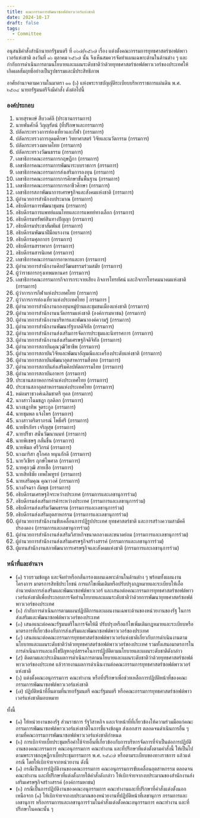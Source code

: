 ```yaml
---
title: คณะกรรมการพัฒนาซอฟต์พาวเวอร์แห่งชาติ
date: 2024-10-17
draft: false
tags:
  - Committee
---
```


<style>
  td, th { border: none!important; }
</style>
	
อนุสนธิคำสั่งสำนักนายกรัฐมนตรี ที่ ๓๖๗/๒๕๖๗ เรื่อง แต่งตั้งคณะกรรมการยุทธศาสตร์ซอฟต์พาวเวอร์แห่งชาติ ลงวันที่ ๑๖ ตุลาคม ๒๕๖๗ นั้น จึงเห็นสมควรจัดทำแผนเฉพาะด้านในด้านต่าง ๆ และกำกับการดำเนินการตามนโยบายและแผนระดับชาติว่าด้วยยุทธศาสตร์ซอฟต์พาวเวอร์ของประเทศให้เกิดผลสัมฤทธิ์อย่างเป็นรูปธรรมและมีประสิทธิภาพ 

อาศัยอำนาจตามความในมาตรา ๑๑ (๖) แห่งพระราชบัญญัติระเบียบบริหารราชการแผ่นดิน พ.ศ. ๒๕๓๔ นายกรัฐมนตรีจึงมีคำสั่ง ดังต่อไปนี้

### องค์ประกอบ

1. นายสุรพงษ์ สืบวงศ์ลี (ประธานกรรมการ)
2. นายพันศักดิ์ วิญญรัตน์ (ที่ปรึกษาและกรรมการ)
3. ปลัดกระทรวงการท่องเที่ยวและกีฬา (กรรมการ)
4. ปลัดกระทรวงการอุดมศึกษา วิทยาศาสตร์ วิจัยและนวัตกรรม (กรรมการ)
5. ปลัดกระทรวงมหาดไทย (กรรมการ)
6. ปลัดกระทรวงวัฒนธรรม (กรรมการ)
7. เลขาธิการคณะกรรมการกฤษฎีกา (กรรมการ)
8. เลขาธิการคณะกรรมการพัฒนาระบบราชการ (กรรมการ)
9. เลขาธิการคณะกรรมการส่งเสริมการลงทุน (กรรมการ)
10. เลขาธิการคณะกรรมการการศึกษาขั้นพื้นฐาน (กรรมการ)
11. เลขาธิการคณะกรรมการการอาชีวศึกษา (กรรมการ)
12. เลขาธิการสภาพัฒนาการเศรษฐกิจและสังคมแห่งชาติ (กรรมการ)
13. ผู้อำนวยการสำนักงบประมาณ (กรรมการ)
14. อธิบดีกรมการพัฒนาชุมชน (กรรมการ)
15. อธิบดีกรมการแพทย์แผนไทยและการแพทย์ทางเลือก (กรรมการ)
16. อธิบดีกรมทรัพย์สินทางปัญญา (กรรมการ)
17. อธิบดีกรมประชาสัมพันธ์ (กรรมการ)
18. อธิบดีกรมพัฒนาฝีมือแรงงาน (กรรมการ)
19. อธิบดีกรมศุลกากร (กรรมการ)
20. อธิบดีกรมสรรพากร (กรรมการ)
21. อธิบดีกรมสารนิเทศ (กรรมการ)
22. เลขาธิการคณะกรรมการอาหารและยา (กรรมการ)
23. ผู้อำนวยการสำนักงานศิลปวัฒนธรรมร่วมสมัย (กรรมการ)
24. ผู้ว่าราชการกรุงเทพมหานคร (กรรมการ)
25. เลขาธิการคณะกรรมการกิจการกระจายเสียง กิจการโทรทัศน์ และกิจการโทรคมนาคมแห่งชาติ (กรรมการ)
26. ผู้ว่าการการกีฬาแห่งประเทศไทย (กรรมการ)
27. ผู้ว่าการการท่องเที่ยวแห่งประเทศไทย | 	กรรมการ |
28. ผู้อำนวยการสำนักงานกองทุนหมู่บ้านและชุมชนเมืองแห่งชาติ (กรรมการ)
29. ผู้อำนวยการสำนักงานนวัตกรรมแห่งชาติ (องค์การมหาชน) (กรรมการ)
30. ผู้อำนวยการสำนักงานบริหารและพัฒนาองค์ความรู้ (กรรมการ)
31. ผู้อำนวยการสำนักงานพัฒนารัฐบาลดิจิทัล (กรรมการ)
32. ผู้อำนวยการสำนักงานส่งเสริมการจัดการประชุมและนิทรรศการ (กรรมการ)
33. ผู้อำนวยการสำนักงานส่งเสริมเศรษฐกิจดิจิทัล (กรรมการ)
34. ผู้อำนวยการสถาบันคุณวุฒิวิชาชีพ (กรรมการ)
35. ผู้อำนวยการสถาบันวิจัยและพัฒนาอัญมณีและเครื่องประดับแห่งชาติ (กรรมการ)
36. ผู้อำนวยการสถาบันพัฒนาอุตสาหกรรมสิ่งทอ (กรรมการ)
37. ผู้อำนวยการสถาบันส่งเสริมศิลปหัตถกรรมไทย (กรรมการ)
38. ผู้อำนวยการสถาบันอาหาร (กรรมการ)
39. ประธานสภาหอการค้าแห่งประเทศไทย (กรรมการ)
40. ประธานสภาอุตสาหกรรมแห่งประเทศไทย (กรรมการ)
41. หม่อมราชวงศ์เฉลิมชาตรี ยุคล (กรรมการ)
42. นางสาวโฉมชฎา กุลดิลก (กรรมการ)
43. นางชฎาทิพ จูตระกูล (กรรมการ)
44. นายชุมพล แจ้งไพร (กรรมการ)
45. นางสาวตริตราภรณ์ โพธิ์ศรี (กรรมการ)
46. นายธีรภัทร เจริญสุข (กรรมการ)
47. นายปรีชา สนั่นวัฒนานนท์ (กรรมการ)
48. นายพิเชษฐ กลั่นชื่น (กรรมการ)
49. นายพิมล ศรีวิกรม์ (กรรมการ)
50. นางมาริสา สุโกศล หนุนภักดี (กรรมการ)
51. นายวิเชียร ฤกษ์ไพศาล (กรรมการ)
52. นายศุภวุฒิ สายเชื้อ (กรรมการ)
53. นายสิทธิชัย เทพไพฑูรย์ (กรรมการ)
54. นายเสริมคุณ คุณาวงศ์ (กรรมการ)
55. นางอัจฉรา อัมพุช (กรรมการ)
56. อธิบดีกรมเศรษฐกิจระหว่างประเทศ (กรรมการและเลขานุการร่วม)
57. อธิบดีกรมส่งเสริมการค้าระหว่างประเทศ (กรรมการและเลขานุการร่วม)
58. อธิบดีกรมส่งเสริมวัฒนธรรม (กรรมการและเลขานุการร่วม)
59. อธิบดีกรมส่งเสริมอุตสาหกรรม (กรรมการและเลขานุการร่วม)
60. ผู้อำนวยการสำนักงานขับเคลื่อนการปฏิรูปประเทศ ยุทธศาสตร์ชาติ และการสร้างความสามัคคีปรองดอง (กรรมการและเลขานุการร่วม)
61. ผู้อำนวยการสำนักงานส่งเสริมวิสาหกิจขนาดกลางและขนาดย่อม (กรรมการและเลขานุการร่วม)
62. ผู้อำนวยการสำนักงานส่งเสริมเศรษฐกิจสร้างสรรค์ (กรรมการและเลขานุการร่วม)
63. ผู้แทนสำนักงานสภาพัฒนาการเศรษฐกิจและสังคมแห่งชาติ (กรรมการและเลขานุการร่วม)

### หน้าที่และอำนาจ

* (๑) รวบรวมข้อมูล และจัดทําหรือกลั่นกรองแผนเฉพาะด้านในด้านต่าง ๆ พร้อมทั้งแผนงานโครงการ มาตรการสิทธิประโยชน์ การแก้ไขเพิ่มเติมหรือปรับปรุงกฎหมายและระเบียบให้เอื้ออำนวยต่อการส่งเสริมและพัฒนาซอฟต์พาวเวอร์ และเสนอต่อคณะกรรมการยุทธศาสตร์ซอฟต์พาวเวอร์แห่งชาติเพื่อประกอบการจัดทํานโยบายและแผนระดับชาติว่าด้วยการพัฒนายุทธศาสตร์ซอฟต์พาวเวอร์ของประเทศ
* (๒) กํากับการดําเนินการตามแผนปฏิบัติการและแผนงานเฉพาะด้านของหน่วยงานของรัฐ       ในการส่งเสริมและพัฒนาซอฟต์พาวเวอร์ของประเทศ
* (๓) เสนอแนะต่อคณะรัฐมนตรีในการจัดให้มี ปรับปรุงหรือแก้ไขเพิ่มเติมกฎหมายและระเบียบหรือมาตรการที่เกี่ยวข้องกับการส่งเสริมและพัฒนาซอฟต์พาวเวอร์ของประเทศ
* (๔) เสนอแนะต่อคณะกรรมการยุทธศาสตร์ซอฟต์พาวเวอร์แห่งชาติเกี่ยวกับการดำเนินงานตามนโยบายและแผนระดับชาติว่าด้วยยุทธศาสตร์ซอฟต์พาวเวอร์ของประเทศ รวมทั้งเสนอมาตรการในการดำเนินการและแก้ไขปัญหาอุปสรรคในการปฏิบัติตามนโยบายและแผนระดับชาติดังกล่าว
* (๕) ติดตามและประเมินผลการดําเนินการตามนโยบายและแผนระดับชาติว่าด้วยยุทธศาสตร์ซอฟต์พาวเวอร์ของประเทศ แล้วรายงานผลการดําเนินงานต่อคณะกรรมการยุทธศาสตร์ซอฟต์พาวเวอร์แห่งชาติ
* (๖) แต่งตั้งคณะอนุกรรมการ คณะทำงาน หรือที่ปรึกษาเพื่อช่วยเหลือการปฏิบัติหน้าที่ของคณะกรรมการพัฒนาซอฟต์พาวเวอร์แห่งชาติ
* (๗) ปฏิบัติหน้าที่อื่นตามที่นายกรัฐมนตรี คณะรัฐมนตรี หรือคณะกรรมการยุทธศาสตร์ซอฟต์พาวเวอร์แห่งชาติมอบหมาย

ทั้งนี้ 
* (๑) ให้หน่วยงานของรัฐ ส่วนราชการ รัฐวิสาหกิจ และเจ้าหน้าที่ที่เกี่ยวข้องให้ความร่วมมือแก่คณะกรรมการพัฒนาซอฟต์พาวเวอร์แห่งชาติในการชี้แจงข้อมูล ส่งเอกสาร ตลอดจนดำเนินการอื่น ๆ ตามที่คณะกรรมการพัฒนาซอฟต์พาวเวอร์แห่งชาติกำหนด
* (๒) การเบิกจ่ายเบี้ยประชุมหรือค่าใช้จ่ายอื่นที่เกี่ยวข้องกับการบริหารจัดการที่จำเป็นต่อการปฏิบัติงานของคณะกรรมการ คณะอนุกรรมการ คณะทำงาน และที่ปรึกษาที่แต่งตั้งตามคำสั่งนี้ ให้เป็นไปตามพระราชกฤษฎีกาเบี้ยประชุมกรรมการ พ.ศ. ๒๕๔๗ หรือตามระเบียบของทางราชการ แล้วแต่กรณี โดยให้เบิกจ่ายจากหน่วยงาน ดังนี้
* (๑) กรณีเป็นการปฏิบัติงานของคณะกรรมการ คณะอนุกรรมการขับเคลื่อนอุตสาหกรรม ตลอดจนคณะทำงาน และที่ปรึกษาที่แต่งตั้งภายใต้คำสั่งดังกล่าว ให้เบิกจ่ายจากงบประมาณของสำนักงานส่งเสริมเศรษฐกิจสร้างสรรค์ (องค์การมหาชน)
* (๒) กรณีเป็นการปฏิบัติงานของคณะอนุกรรมการ คณะทำงานและที่ปรึกษาที่คำสั่งแต่งตั้งนอกเหนือจาก (๑) ให้เบิกจ่ายจากงบประมาณของหน่วยงานที่ปฏิบัติหน้าที่เลขานุการ กรรมการและเลขานุการ หรือกรรมการและเลขานุการร่วมในคำสั่งแต่งตั้งคณะอนุกรรมการ คณะทำงาน และที่ปรึกษาในคณะนั้น ๆ

